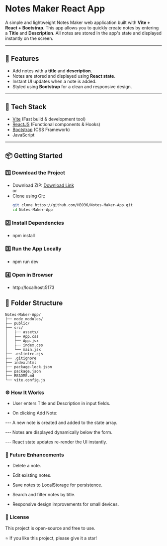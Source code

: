 # Notes Maker React App

A simple and lightweight Notes Maker web application built with **Vite + React + Bootstrap**. This app allows you to quickly create notes by entering a **Title** and **Description**. All notes are stored in the app's state and displayed instantly on the screen.

---

## 📝 Features

- Add notes with a **title** and **description**.
- Notes are stored and displayed using **React state**.
- Instant UI updates when a note is added.
- Styled using **Bootstrap** for a clean and responsive design.

---

## 🚀 Tech Stack

- [Vite](https://vitejs.dev/) (Fast build & development tool)
- [ReactJS](https://reactjs.org/) (Functional components & Hooks)
- [Bootstrap](https://getbootstrap.com/) (CSS Framework)
- JavaScript

---

## 📦 Getting Started

### 1️⃣ Download the Project
- Download ZIP: [Download Link](https://github.com/HB936/Notes-Maker-App/archive/refs/heads/main.zip)  
  or  
- Clone using Git:
  ```bash
  git clone https://github.com/HB936/Notes-Maker-App.git
  cd Notes-Maker-App
### 2️⃣ Install Dependencies
- npm install

### 3️⃣ Run the App Locally
- npm run dev

### 4️⃣ Open in Browser
- http://localhost:5173

## 📂 Folder Structure

```plaintext
Notes-Maker-App/
├── node_modules/
├── public/
├── src/
│   ├── assets/
│   ├── App.css
│   ├── App.jsx
│   ├── index.css
│   └── main.jsx
├── .eslintrc.cjs
├── .gitignore
├── index.html
├── package-lock.json
├── package.json
├── README.md
└── vite.config.js
```

### ⚙️ How It Works
- User enters Title and Description in input fields.

- On clicking Add Note:

--- A new note is created and added to the state array.

--- Notes are displayed dynamically below the form.

--- React state updates re-render the UI instantly.

### 🚀 Future Enhancements
- Delete a note.

- Edit existing notes.

- Save notes to LocalStorage for persistence.

- Search and filter notes by title.

- Responsive design improvements for small devices.

### 📃 License
This project is open-source and free to use.

⭐ If you like this project, please give it a star!
